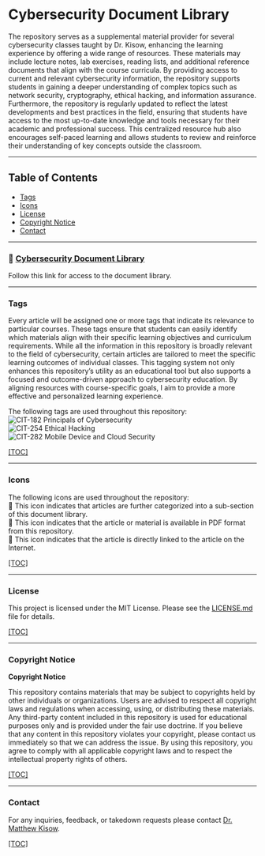 # Cybersecurity Document Library
The repository serves as a supplemental material provider for several cybersecurity classes taught by Dr. Kisow, enhancing the learning experience by offering a wide range of resources. These materials may include lecture notes, lab exercises, reading lists, and additional reference documents that align with the course curricula. By providing access to current and relevant cybersecurity information, the repository supports students in gaining a deeper understanding of complex topics such as network security, cryptography, ethical hacking, and information assurance. Furthermore, the repository is regularly updated to reflect the latest developments and best practices in the field, ensuring that students have access to the most up-to-date knowledge and tools necessary for their academic and professional success. This centralized resource hub also encourages self-paced learning and allows students to review and reinforce their understanding of key concepts outside the classroom.

---
## <a id="default-toc"></a>Table of Contents
- [Tags](#default-tags)
- [Icons](#default-icons)
- [License](#default-license)
- [Copyright Notice](#default-copyright)
- [Contact](#default-contact)

---  
###  📁 [Cybersecurity Document Library](Document%20Library/README.md)
Follow this link for access to the document library.

---
### <a id="default-tags"></a>Tags
Every article will be assigned one or more tags that indicate its relevance to particular courses. These tags ensure that students can easily identify which materials align with their specific learning objectives and curriculum requirements. While all the information in this repository is broadly relevant to the field of cybersecurity, certain articles are tailored to meet the specific learning outcomes of individual classes. This tagging system not only enhances this repository’s utility as an educational tool but also supports a focused and outcome-driven approach to cybersecurity education. By aligning resources with course-specific goals, I aim to provide a more effective and personalized learning experience.

The following tags are used throughout this repository:<br/>
![CIT-182](https://img.shields.io/badge/182-CIT?style=plastic&logo=educative&logoColor=white&color=3358FF) Principals of Cybersecurity<br/>
![CIT-254](https://img.shields.io/badge/254-CIT?style=plastic&logo=Educative&logoColor=white&color=B833FF) Ethical Hacking<br/>
![CIT-282](https://img.shields.io/badge/282-CIT?style=plastic&logo=Educative&logoColor=white&color=FF9633) Mobile Device and Cloud Security<br/>

[[TOC]](#default-toc)

---
### <a id="default-icons"></a>Icons
The following icons are used throughout the repository:<br/>
:file_folder: This icon indicates that articles are further categorized into a sub-section of this document library.<br/>
:page_facing_up: This icon indicates that the article or material is available in PDF format from this repository.<br/>
:link: This icon indicates that the article is directly linked to the article on the Internet.<br/>

[[TOC]](#default-toc)

---
### <a id="default-license"></a>License
This project is licensed under the MIT License.  Please see the [LICENSE.md](LICENSE.md) file for details.

[[TOC]](#default-toc)

---
### <a id="default-copyright"></a>Copyright Notice
**Copyright Notice**

This repository contains materials that may be subject to copyrights held by other individuals or organizations. Users are advised to respect all copyright laws and regulations when accessing, using, or distributing these materials. Any third-party content included in this repository is used for educational purposes only and is provided under the fair use doctrine. If you believe that any content in this repository violates your copyright, please contact us immediately so that we can address the issue. By using this repository, you agree to comply with all applicable copyright laws and to respect the intellectual property rights of others.

[[TOC]](#default-toc)

---
### <a id="default-contact"></a>Contact
For any inquiries, feedback, or takedown requests please contact [Dr. Matthew Kisow](https://www.linkedin.com/in/doctorkisow/).

[[TOC]](#default-toc)

<!-- Resources -->
<!-- Icons: https://simpleicons.org/ -->
<!-- Icons: http://www.onlinewebfonts.com/ -->
<!-- Shields: https://shields.io/ -->
